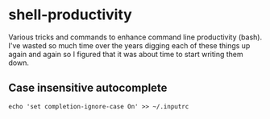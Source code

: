 shell-productivity
==================

Various tricks and commands to enhance command line productivity (bash).
I've wasted so much time over the years digging each of these things up 
again and again so I figured that it was about time to start writing them down.


Case insensitive autocomplete
-----------------------------
`echo 'set completion-ignore-case On' >> ~/.inputrc`